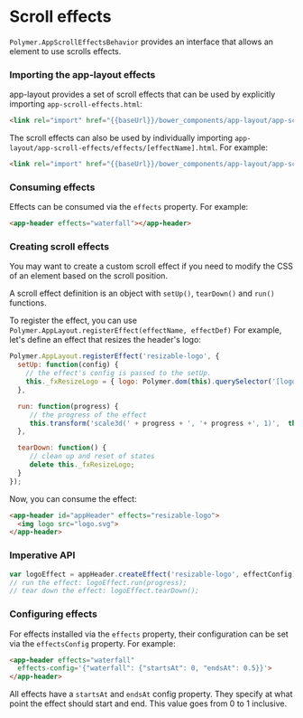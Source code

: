 # Scroll effects

`Polymer.AppScrollEffectsBehavior` provides an interface that allows an element to use scrolls effects.

### Importing the app-layout effects

app-layout provides a set of scroll effects that can be used by explicitly importing `app-scroll-effects.html`:

```html
<link rel="import" href="{{baseUrl}}/bower_components/app-layout/app-scroll-effects/app-scroll-effects.html">
```

The scroll effects can also be used by individually importing `app-layout/app-scroll-effects/effects/[effectName].html`.
For example:

```html
<link rel="import" href="{{baseUrl}}/bower_components/app-layout/app-scroll-effects/effects/waterfall.html">
```

### Consuming effects

Effects can be consumed via the `effects` property. For example:

```html
<app-header effects="waterfall"></app-header>
```

### Creating scroll effects

You may want to create a custom scroll effect if you need to modify the CSS of an element
based on the scroll position.

A scroll effect definition is an object with `setUp()`, `tearDown()` and `run()` functions.

To register the effect, you can use `Polymer.AppLayout.registerEffect(effectName, effectDef)`
For example, let's define an effect that resizes the header's logo:

```js
Polymer.AppLayout.registerEffect('resizable-logo', {
  setUp: function(config) {
    // the effect's config is passed to the setUp.
    this._fxResizeLogo = { logo: Polymer.dom(this).querySelector('[logo]') };
  },

  run: function(progress) {
     // the progress of the effect
     this.transform('scale3d(' + progress + ', '+ progress +', 1)',  this._fxResizeLogo.logo);
  },

  tearDown: function() {
     // clean up and reset of states
     delete this._fxResizeLogo;
  }
});
```
Now, you can consume the effect:

```html
<app-header id="appHeader" effects="resizable-logo">
  <img logo src="logo.svg">
</app-header>
```

### Imperative API

```js
var logoEffect = appHeader.createEffect('resizable-logo', effectConfig);
// run the effect: logoEffect.run(progress);
// tear down the effect: logoEffect.tearDown();
```

### Configuring effects

For effects installed via the `effects` property, their configuration can be set
via the `effectsConfig` property. For example:

```html
<app-header effects="waterfall"
  effects-config='{"waterfall": {"startsAt": 0, "endsAt": 0.5}}'>
</app-header>
```

All effects have a `startsAt` and `endsAt` config property. They specify at what
point the effect should start and end. This value goes from 0 to 1 inclusive.
